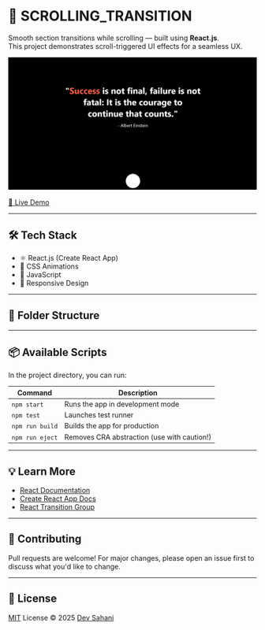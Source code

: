 # 🚀 SCROLLING_TRANSITION

Smooth section transitions while scrolling — built using **React.js**.  
This project demonstrates scroll-triggered UI effects for a seamless UX.

![Preview](public/preview.png)
 <!-- Replace with your actual screenshot path -->

[🔗 Live Demo](https://your-live-demo-link.com) <!-- Replace with your deployed URL -->

---

## 🛠️ Tech Stack

- ⚛️ React.js (Create React App)
- 💅 CSS Animations
- 🧰 JavaScript
- 🎯 Responsive Design

---

## 📂 Folder Structure


---

## 📦 Available Scripts

In the project directory, you can run:

| Command          | Description                                     |
|------------------|-------------------------------------------------|
| `npm start`      | Runs the app in development mode                |
| `npm test`       | Launches test runner                            |
| `npm run build`  | Builds the app for production                   |
| `npm run eject`  | Removes CRA abstraction (use with caution!)     |

---

## 💡 Learn More

- [React Documentation](https://reactjs.org/)
- [Create React App Docs](https://create-react-app.dev/)
- [React Transition Group](https://reactcommunity.org/react-transition-group/)

---

## 🙌 Contributing

Pull requests are welcome! For major changes, please open an issue first to discuss what you'd like to change.

---

## 📝 License

[MIT](https://choosealicense.com/licenses/mit/) License © 2025 [Dev Sahani](https://github.com/dev-sahani23)

